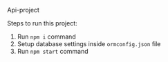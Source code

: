 Api-project 

Steps to run this project:

1. Run `npm i` command
2. Setup database settings inside `ormconfig.json` file
3. Run `npm start` command
